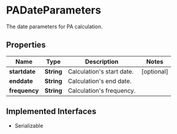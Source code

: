 

# PADateParameters

The date parameters for PA calculation.
## Properties

Name | Type | Description | Notes
------------ | ------------- | ------------- | -------------
**startdate** | **String** | Calculation&#39;s start date. |  [optional]
**enddate** | **String** | Calculation&#39;s end date. | 
**frequency** | **String** | Calculation&#39;s frequency. | 


## Implemented Interfaces

* Serializable


